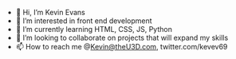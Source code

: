 - 👋 Hi, I’m Kevin Evans 
- 👀 I’m interested in front end development 
- 🌱 I’m currently learning HTML, CSS, JS, Python
- 💞️ I’m looking to collaborate on projects that will expand my skills
- 📫 How to reach me @Kevin@theU3D.com, twitter.com/kevev69

<!---
KevEvtheDev/KevEvtheDev is a ✨ special ✨ repository because its `README.md` (this file) appears on your GitHub profile.
You can click the Preview link to take a look at your changes.
--->

